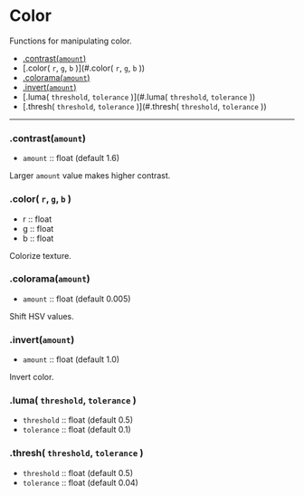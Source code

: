 # Color

Functions for manipulating color.

- [.contrast(`amount`)](#.contrast(`amount`))
- [.color( `r`, `g`, `b` )](#.color( `r`, `g`, `b` ))
- [.colorama(`amount`)](#.colorama(`amount`))
- [.invert(`amount`)](#.invert(`amount`))
- [.luma( `threshold`, `tolerance` )](#.luma( `threshold`, `tolerance` ))
- [.thresh( `threshold`, `tolerance` )](#.thresh( `threshold`, `tolerance` ))

---

### .contrast(`amount`)
* `amount` :: float (default 1.6)

Larger `amount` value makes higher contrast.

### .color( `r`, `g`, `b` )
* r :: float
* g :: float
* b :: float

Colorize texture.

### .colorama(`amount`)
* `amount` :: float (default 0.005)

Shift HSV values.

### .invert(`amount`)
* `amount` :: float (default 1.0)

Invert color.

### .luma( `threshold`, `tolerance` )
* `threshold` :: float (default 0.5)
* `tolerance` :: float (default 0.1)

### .thresh( `threshold`, `tolerance` )
* `threshold` :: float (default 0.5)
* `tolerance` :: float (default 0.04)
